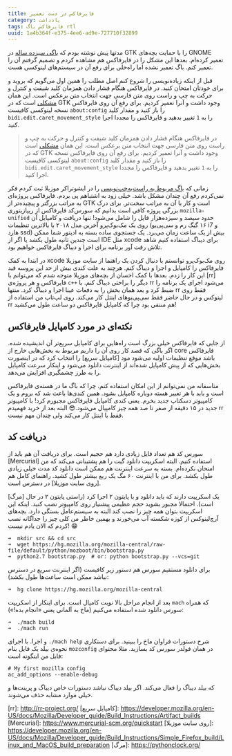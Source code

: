 ```yaml
---
title: فایرفاکس در دست تعمیر
category: یادداشت
tags: فایرفاکس باگ rtl
uuid: 1a4b364f-e375-4ee6-ad9e-727710f32899
---
```


مدتها پیش نوشته بودم که [باگی سیزده ساله] در GTK را با حمایت بچه‌های GNOME تعمیر کرده‌ام. بعدها این مشکل را در فایرفاکس هم مشاهده کردم و تصمیم گرفتم آن را تعمیر کنم. باگ تعمیر نشده اما راه‌حلی برای رفع آن در سیستم‌های لینوکسی هست.

قبل از اینکه زیاده‌نویسی را شروع کنم اصل مطلب را همین اول می‌گویم که بروید و برای خودتان امتحان کنید. در فایرفاکس هنگام فشار دادن همزمان کلید شیفت و کنترل و حرکت به چپ و راست روی متن فارسی جهت انتخاب متن برعکس است. این همان [مشکلی] است که در GTK وجود داشت و آنرا تعمیر کردیم. برای رفع آن روی فایرفاکس نسخه لینوکسی کافیست `about:config` را باز کنید و مقدار کلید `bidi.edit.caret_movement_style` را به `1` تغییر بدهید و فایرفاکس را مجددا اجرا کنید.

>  در فایرفاکس هنگام فشار دادن همزمان کلید شیفت و کنترل و حرکت به چپ و راست روی متن فارسی جهت انتخاب متن برعکس است. این همان [مشکلی] است که در GTK وجود داشت و آنرا تعمیر کردیم. برای رفع آن روی فایرفاکس نسخه لینوکسی کافیست `about:config` را باز کنید و مقدار کلید `bidi.edit.caret_movement_style` را به `1` تغییر بدهید و فایرفاکس را مجددا اجرا کنید.

زمانی که [باگ مربوط به راست‌به‌چپ‌نویسی] را در ایشوتراکر موزیلا ثبت کردم فکر نمی‌کردم رفع آن چندان مشکل باشد. خیلی زود به اشتباهم پی بردم. فایرفاکس پروژه‌ای به مراتب بزرگتر و پیچیده‌تر از GTK است و کار با آن به مراتب سخت‌تر. برای درک بزرگی پروژه کافی است بدانیم که سورس‌کد فایرفاکس از ریپازیتوری `mozilla-unified` حدود سیصد و سیزده‌هزار فایل را شامل می‌شود! تنها دریافت و کامپایل آن روی یک مک‌بوک‌پرو آخرین مدل ۲۰۱۸ با بالاترین تنظیمات (۱۶ گیگ رم و سی‌پی‌یو i7 و هارد ssd) بیش از یک ساعت زمان می‌برد. یک جستجوی ساده بسته به ادیتور شما ممکن است چندین ثانیه طول بکشد یا اگر از IDE مثل xcode برای دیباگ استفاده کنیم شاهد تلاش رقت آور برنامه برای اجرا و دیباگ فایرفاکس خواهیم بود.

در ابتدا به کمک xcode روی مک‌بوک‌پرو توانستم با دنبال کردن یک راهنما از سایت موزیلا فایرفاکس را کامپایل و اجرا و دیباگ کنم. هرچند به علت کندی بیش از حد این پروسه قید این کار را زدم. بعدها با کمک احسان از بچه‌های موزیلا متوجه شدم که می‌توانم با [rr] فایرفاکس و هر پروژه‌ی `c++` دیگر را براحتی دیباگ کنم. با rr می‌شود اجرای یک برنامه را ضبط کرد و بعد همان بخش را به دفعات عینا اجرا و دیباگ کرد. منتها rr فقط روی لینوکس و در حال حاضر فقط سی‌پی‌یوهای اینتل کار می‌کند. روی لپ‌تاپ من استفاده از rr هم منتفی بود چرا که کامپایل فایرفاکس دو ساعت طول می‌کشید!

## نکته‌ای در مورد کامپایل فایرفاکس
از جایی که فایرفاکس خیلی بزرگ است راه‌هایی برای کامپایل سریع‌تر آن اندیشیده شده. اگر باگی که قصد کار روی آن را داریم مربوط به بخش‌هایی خارج از core فایرفاکس باشد  موقع تنظیمات اولیه می‌شود مود [کامپایل سریع] را انتخاب کرد که در اینصورت بخش‌هایی که از پیش کامپایل شده‌اند از اینترنت دانلود می‌شود و اینکار سرعت کامپایل را به طرز چشمگیری افزایش می‌دهد.

متاسفانه من نمی‌توانم از این امکان استفاده کنم. چرا که باگ ما در هسته‌ی فایرفاکس است و باید با هر تغییر هسته دوباره کامپایل بشود. همین کندی‌ها باعث شد که بروم و یک کامپیوتر دسکتاپ جدید بخرم. یعنی کندی کامپایل فایرفاکس مجبورم کرد! با کامپیوتر جدید در ۱۵ دقیقه از صفر تا صد همه چیز کامپیال می‌شود.😎 البته بعد از خرید فهمیدم rr فقط با اینتل کار می‌کند ولی چندان مهم نیست.

## دریافت کد
سورس کد هم تعداد فایل زیادی دارد هم حجیم است. برای دریافت آن هم باید از [Mercurial] استفاده کنیم. البته اسکریپت دانلود گیت را هم پشتیبانی می‌کند که من امتحان نکرده‌ام. بسته به سرعت اینترنت هم ممکن است دانلود کد مدت خیلی زیادی طول بکشد. برای من با اینترنت ۶۰ مگ یک ربع بیشتر طول کشید. راهنمای کامل هم [روی سایت موزیلا] در دسترس است.

یک اسکرپیت دارند که باید دانلود و با پایتون ۲ اجرا کرد (راستی پایتون ۲ در حال [مرگ] است). احتمالا مجبور بشوید حجم عظیمی پیشنیاز روی کامپیوتر نصب کنید. اینکه این اسکریپت بتوان همه چیز را نصب کند البته به سیستم‌عامل بستگی دارد. بچه‌های آرچ‌لینوکس از کوزه شکسته آب می‌خورند و بهمین خاطر من کلی چیز را جداگانه نصب کردم که الان یادم نیست! 😁

```
➜  mkdir src && cd src
➜  wget https://hg.mozilla.org/mozilla-central/raw-file/default/python/mozboot/bin/bootstrap.py
➜  python2.7 bootstrap.py  # or: python bootstrap.py --vcs=git
```

برای دانلود مستقیم سورس هم دستور زیر کافیست (اگر اینترنت سریع در دسترس نباشد ممکن است ساعت‌ها طول بکشد):

```
➜  hg clone https://hg.mozilla.org/mozilla-central
```

بعد از انجام مراحل بالا نوبت کامپال است. برای اینکار از اسکریپت `mach` که همراه سورس دانلود شده استفاده می‌کنیم (ماخ به آلمانی یعنی «انجام بده!»):

```
➜  ./mach build
➜  ./mach run
```

و اجرا. با اجرای `./mach help` شرح دستورات فراوان ماخ را ببینید. برای دستکاری نحوه‌ی بیلد یک فایل بنام `mozconfig` در همان فولدر سورس کد بسازید. مثلا محتوای فایل من اینگونه است:

```
# My first mozilla config
ac_add_options --enable-debug
```
که بیلد دیباگ را فعال می‌کند. اگر بیلد دیباگ نباشد دستورات خاص دیباگ و پرینت‌ها و خیلی موارد مشابه حذف می‌شوند.

[باگی سیزده ساله]: /13-years-old-bug-fixed/
[باگ مربوط به راست‌به‌چپ‌نویسی]: https://bugzilla.mozilla.org/show_bug.cgi?id=1417662
[مشکلی]: https://gitlab.gnome.org/GNOME/gtk/commit/0128b8d33f47c9387ee342a1158f3038e02eff49
[rr]:‌ http://rr-project.org/
[کامپایل سریع]: https://developer.mozilla.org/en-US/docs/Mozilla/Developer_guide/Build_Instructions/Artifact_builds
[Mercurial]: https://www.mercurial-scm.org/quickstart
[روی سایت موزیلا]: https://developer.mozilla.org/en-US/docs/Mozilla/Developer_guide/Build_Instructions/Simple_Firefox_build/Linux_and_MacOS_build_preparation
[مرگ]: https://pythonclock.org/


